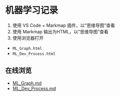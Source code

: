 # 机器学习记录

1. 使用 VS Code + Markmap 插件，以“思维导图”查看
2. 使用 Markmap 输出为HTML，以“思维导图”查看
3. 使用浏览器打开
  - `ML_Graph.html`
  - `ML_Dev_Process.html`

## 在线浏览

- [ML_Graph.md](ML_Graph.md)
- [ML_Dev_Process.md](ML_Dev_Process.md)